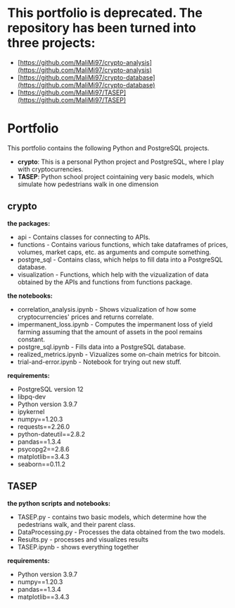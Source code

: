 # This portfolio is deprecated. The repository has been turned into three projects:

* [https://github.com/MaliMi97/crypto-analysis](https://github.com/MaliMi97/crypto-analysis)
* [https://github.com/MaliMi97/crypto-database](https://github.com/MaliMi97/crypto-database)
* [https://github.com/MaliMi97/TASEP](https://github.com/MaliMi97/TASEP)



# Portfolio

This portfolio contains the following Python and PostgreSQL projects.

* **crypto**:  This is a personal Python project and PostgreSQL, where I play with cryptocurrencies. 
* **TASEP**: Python school project cointaining very basic models, which simulate how pedestrians walk in one dimension

## crypto

**the packages:**

* api - Contains classes for connecting to APIs.
* functions - Contains various functions, which take dataframes of prices, volumes, market caps, etc. as arguments and compute something.
* postgre_sql - Contains class, which helps to fill data into a PostgreSQL database.
* visualization - Functions, which help with the vizualization of data obtained by the APIs and functions from functions package.

**the notebooks:**
* correlation_analysis.ipynb - Shows vizualization of how some cryptocurrencies' prices and returns correlate.
* impermanent_loss.ipynb - Computes the impermanent loss of yield farming assuming that the amount of assets in the pool remains constant.
* postgre_sql.ipynb - Fills data into a PostgreSQL database.
* realized_metrics.ipynb - Vizualizes some on-chain metrics for bitcoin.
* trial-and-error.ipynb - Notebook for trying out new stuff.

**requirements:**

* PostgreSQL version 12 
* libpq-dev
* Python version 3.9.7
* ipykernel
* numpy==1.20.3
* requests==2.26.0
* python-dateutil==2.8.2
* pandas==1.3.4
* psycopg2==2.8.6
* matplotlib==3.4.3
* seaborn==0.11.2


## TASEP

**the python scripts and notebooks:**

* TASEP.py - contains two basic models, which determine how the pedestrians walk, and their parent class.
* DataProcessing.py - Processes the data obtained from the two models.
* Results.py - processes and visualizes results
* TASEP.ipynb - shows everything together

**requirements:**

* Python version 3.9.7
* numpy==1.20.3
* pandas==1.3.4
* matplotlib==3.4.3
